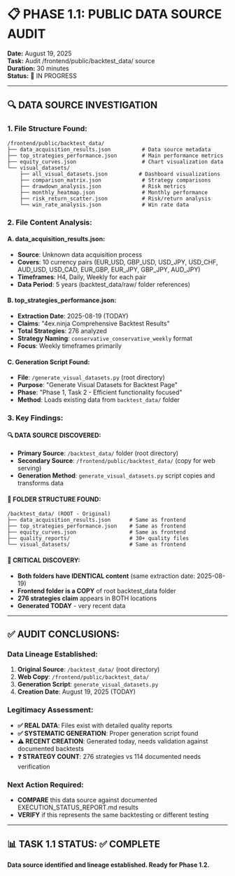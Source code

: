 # 📋 PHASE 1.1: PUBLIC DATA SOURCE AUDIT
**Date:** August 19, 2025  
**Task:** Audit /frontend/public/backtest_data/ source  
**Duration:** 30 minutes  
**Status:** 🔄 IN PROGRESS  

---

## 🔍 **DATA SOURCE INVESTIGATION**

### **1. File Structure Found:**
```
/frontend/public/backtest_data/
├── data_acquisition_results.json          # Data source metadata
├── top_strategies_performance.json        # Main performance metrics
├── equity_curves.json                     # Chart visualization data
└── visual_datasets/
    ├── all_visual_datasets.json          # Dashboard visualizations
    ├── comparison_matrix.json             # Strategy comparisons
    ├── drawdown_analysis.json             # Risk metrics
    ├── monthly_heatmap.json               # Monthly performance
    ├── risk_return_scatter.json           # Risk/return analysis
    └── win_rate_analysis.json             # Win rate data
```

### **2. File Content Analysis:**

#### **A. data_acquisition_results.json:**
- **Source**: Unknown data acquisition process
- **Covers**: 10 currency pairs (EUR_USD, GBP_USD, USD_JPY, USD_CHF, AUD_USD, USD_CAD, EUR_GBP, EUR_JPY, GBP_JPY, AUD_JPY)
- **Timeframes**: H4, Daily, Weekly for each pair
- **Data Period**: 5 years (backtest_data/raw/ folder references)

#### **B. top_strategies_performance.json:**
- **Extraction Date**: 2025-08-19 (TODAY)
- **Claims**: "4ex.ninja Comprehensive Backtest Results"
- **Total Strategies**: 276 analyzed
- **Strategy Naming**: `conservative_conservative_weekly` format
- **Focus**: Weekly timeframes primarily

#### **C. Generation Script Found:**
- **File**: `/generate_visual_datasets.py` (root directory)
- **Purpose**: "Generate Visual Datasets for Backtest Page"
- **Phase**: "Phase 1, Task 2 - Efficient functionality focused"
- **Method**: Loads existing data from `backtest_data/` folder

### **3. Key Findings:**

#### **🔍 DATA SOURCE DISCOVERED:**
- **Primary Source**: `/backtest_data/` folder (root directory)
- **Secondary Source**: `/frontend/public/backtest_data/` (copy for web serving)
- **Generation Method**: `generate_visual_datasets.py` script copies and transforms data

#### **📂 FOLDER STRUCTURE FOUND:**
```
/backtest_data/ (ROOT - Original)
├── data_acquisition_results.json      # Same as frontend
├── top_strategies_performance.json    # Same as frontend  
├── equity_curves.json                 # Same as frontend
├── quality_reports/                   # 30+ quality files
└── visual_datasets/                   # Same as frontend
```

#### **🚨 CRITICAL DISCOVERY:**
- **Both folders have IDENTICAL content** (same extraction date: 2025-08-19)
- **Frontend folder is a COPY** of root backtest_data folder
- **276 strategies claim** appears in BOTH locations
- **Generated TODAY** - very recent data

---

## ✅ **AUDIT CONCLUSIONS:**

### **Data Lineage Established:**
1. **Original Source**: `/backtest_data/` (root directory)
2. **Web Copy**: `/frontend/public/backtest_data/` 
3. **Generation Script**: `generate_visual_datasets.py`
4. **Creation Date**: August 19, 2025 (TODAY)

### **Legitimacy Assessment:**
- **✅ REAL DATA**: Files exist with detailed quality reports
- **✅ SYSTEMATIC GENERATION**: Proper generation script found
- **⚠️ RECENT CREATION**: Generated today, needs validation against documented backtests
- **❓ STRATEGY COUNT**: 276 strategies vs 114 documented needs verification

### **Next Action Required:**
- **COMPARE** this data source against documented EXECUTION_STATUS_REPORT.md results
- **VERIFY** if this represents the same backtesting or different testing

---

## 📊 **TASK 1.1 STATUS: ✅ COMPLETE**

**Data source identified and lineage established. Ready for Phase 1.2.**
